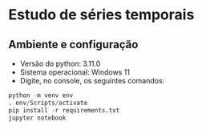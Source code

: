 # Estudo de séries temporais

## Ambiente e configuração

- Versão do python: 3.11.0
- Sistema operacional: Windows 11
- Digite, no console, os seguintes comandos:
```python
python -m venv env
. env/Scripts/activate
pip install -r requirements.txt
jupyter notebook
```
